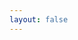 ```yaml
---
layout: false
---
```


<script setup>
import VPNav from 'vitepress/dist/client/theme-default/components/VPNav.vue'
</script>


<ClientOnly>
  <div class="h-screen grid grid-rows-[max-content_1fr]">
    <VPNav class="!relative" />
    <ThemeEditorVue />
  </div>
</ClientOnly>

